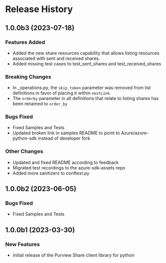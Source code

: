# Release History

## 1.0.0b3 (2023-07-18)

### Features Added

- Added the new share resources capability that allows listing resources associated with sent and received shares.
- Added missing test cases to test_sent_shares and test_received_shares

### Breaking Changes

- In _operations.py, the `skip_token` parameter was removed from list definitions in favor of placing it within `nextLink`. 
- The `orderby` parameter in all definitions that relate to listing shares has been renamed to `order_by`

### Bugs Fixed

- Fixed Samples and Tests
- Updated broken link in samples README to point to Azure/azure-python-sdk instead of developer fork

### Other Changes

- Updated and fixed README according to feedback
- Migrated test recordings to the azure-sdk-assets repo
- Added more sanitizers to conftest.py

## 1.0.0b2 (2023-06-05)

### Bugs Fixed

- Fixed Samples and Tests

## 1.0.0b1 (2023-03-30)

### New Features

- Initial release of the Purview Share client library for python
